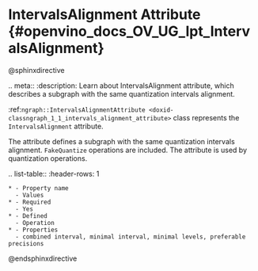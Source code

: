 # IntervalsAlignment Attribute {#openvino_docs_OV_UG_lpt_IntervalsAlignment}

@sphinxdirective

.. meta::
   :description: Learn about IntervalsAlignment attribute, which describes a subgraph with the same quantization intervals alignment.


:ref:`ngraph::IntervalsAlignmentAttribute <doxid-classngraph_1_1_intervals_alignment_attribute>` class represents the ``IntervalsAlignment`` attribute.

The attribute defines a subgraph with the same quantization intervals alignment. ``FakeQuantize`` operations are included. The attribute is used by quantization operations.

.. list-table::
    :header-rows: 1

    * - Property name
      - Values
    * - Required
      - Yes
    * - Defined
      - Operation
    * - Properties
      - combined interval, minimal interval, minimal levels, preferable precisions

@endsphinxdirective
